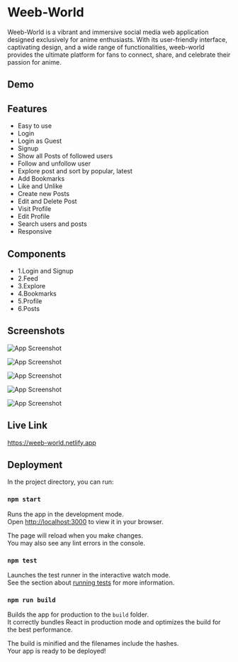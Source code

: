 
# Weeb-World

Weeb-World is a vibrant and immersive social media web application designed exclusively for anime enthusiasts. With its user-friendly interface, captivating design, and a wide range of functionalities, weeb-world provides the ultimate platform for fans to connect, share, and celebrate their passion for anime.


## Demo




## Features

- Easy to use
- Login
- Login as Guest
- Signup
- Show all Posts of followed users
- Follow and unfollow user
- Explore post and sort by popular, latest
- Add Bookmarks
- Like and Unlike
- Create new Posts
- Edit and Delete Post
- Visit Profile
- Edit Profile
- Search users and posts
- Responsive

## Components
- 1.Login and Signup
- 2.Feed
- 3.Explore
- 4.Bookmarks
- 5.Profile
- 6.Posts
## Screenshots

![App Screenshot](https://drive.google.com/uc?export=view&id=1BuomVLdiB7mPjeeXEdyRkmBWi_93S5N4)

![App Screenshot](https://drive.google.com/uc?export=view&id=1Yf_sLuaijcEFqG_xDvTsFtMN0q7DKc9n)

![App Screenshot](https://drive.google.com/uc?export=view&id=1Rx3n_PN1sr3Uvq4mkYZA97kOw-1sILZr)

![App Screenshot](https://drive.google.com/uc?export=view&id=16B7zE6uvslYfECiTEdzWyMJ3xv_S-07y)

![App Screenshot](https://drive.google.com/uc?export=view&id=1rmB8h9hPHNc87DUhwmSS_u0s6MIvmgBZ)



## Live Link
https://weeb-world.netlify.app
## Deployment

In the project directory, you can run:

### `npm start`

Runs the app in the development mode.\
Open [http://localhost:3000](http://localhost:3000) to view it in your browser.

The page will reload when you make changes.\
You may also see any lint errors in the console.

### `npm test`

Launches the test runner in the interactive watch mode.\
See the section about [running tests](https://facebook.github.io/create-react-app/docs/running-tests) for more information.

### `npm run build`

Builds the app for production to the `build` folder.\
It correctly bundles React in production mode and optimizes the build for the best performance.

The build is minified and the filenames include the hashes.\
Your app is ready to be deployed!





